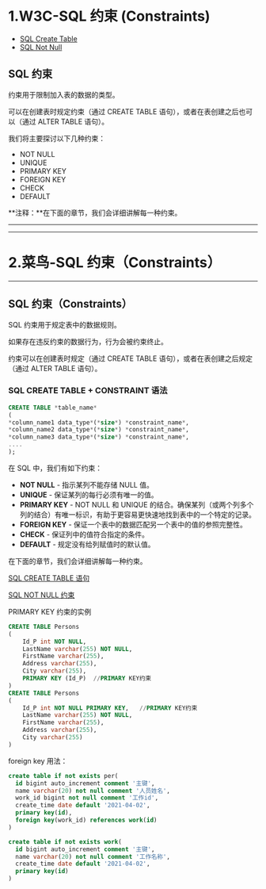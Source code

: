 # 1.W3C-SQL 约束 (Constraints)

- [SQL Create Table](https://www.w3school.com.cn/sql/sql_create_table.asp)
- [SQL Not Null](https://www.w3school.com.cn/sql/sql_notnull.asp)

## SQL 约束

约束用于限制加入表的数据的类型。

可以在创建表时规定约束（通过 CREATE TABLE 语句），或者在表创建之后也可以（通过 ALTER TABLE 语句）。

我们将主要探讨以下几种约束：

- NOT NULL
- UNIQUE
- PRIMARY KEY
- FOREIGN KEY
- CHECK
- DEFAULT

**注释：**在下面的章节，我们会详细讲解每一种约束。



------------------

----------------------



# 2.菜鸟-SQL 约束（Constraints）

------

## SQL 约束（Constraints）

SQL 约束用于规定表中的数据规则。

如果存在违反约束的数据行为，行为会被约束终止。

约束可以在创建表时规定（通过 CREATE TABLE 语句），或者在表创建之后规定（通过 ALTER TABLE 语句）。

### SQL CREATE TABLE + CONSTRAINT 语法
```sql
CREATE TABLE *table_name*
(
*column_name1 data_type*(*size*) *constraint_name*,
*column_name2 data_type*(*size*) *constraint_name*,
*column_name3 data_type*(*size*) *constraint_name*,
....
);
```
在 SQL 中，我们有如下约束：

- **NOT NULL** - 指示某列不能存储 NULL 值。
- **UNIQUE** - 保证某列的每行必须有唯一的值。
- **PRIMARY KEY** - NOT NULL 和 UNIQUE 的结合。确保某列（或两个列多个列的结合）有唯一标识，有助于更容易更快速地找到表中的一个特定的记录。
- **FOREIGN KEY** - 保证一个表中的数据匹配另一个表中的值的参照完整性。
- **CHECK** - 保证列中的值符合指定的条件。
- **DEFAULT** - 规定没有给列赋值时的默认值。

在下面的章节，我们会详细讲解每一种约束。



 [SQL CREATE TABLE 语句](https://www.runoob.com/sql/sql-create-table.html)

[SQL NOT NULL 约束](https://www.runoob.com/sql/sql-notnull.html)



PRIMARY KEY 约束的实例

```sql
CREATE TABLE Persons
(
    Id_P int NOT NULL,
    LastName varchar(255) NOT NULL,
    FirstName varchar(255),
    Address varchar(255),
    City varchar(255),
    PRIMARY KEY (Id_P)  //PRIMARY KEY约束
)
CREATE TABLE Persons
(
    Id_P int NOT NULL PRIMARY KEY,   //PRIMARY KEY约束
    LastName varchar(255) NOT NULL,
    FirstName varchar(255),
    Address varchar(255),
    City varchar(255)
)
```

foreign key 用法：

```sql
create table if not exists per(
  id bigint auto_increment comment '主键',
  name varchar(20) not null comment '人员姓名',
  work_id bigint not null comment '工作id',
  create_time date default '2021-04-02',
  primary key(id),
  foreign key(work_id) references work(id)
)

create table if not exists work(
  id bigint auto_increment comment '主键',
  name varchar(20) not null comment '工作名称',
  create_time date default '2021-04-02',
  primary key(id)
)
```